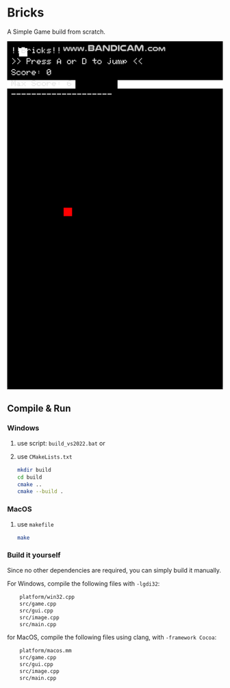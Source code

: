 # Bricks

A Simple Game build from scratch.

![](./images/demo.gif)

## Compile & Run

### Windows

1. use script: `build_vs2022.bat` or

2. use `CMakeLists.txt`

    ```sh
    mkdir build
    cd build
    cmake ..
    cmake --build .
    ```

### MacOS

1. use `makefile`

    ```sh
    make
    ```

### Build it yourself

Since no other dependencies are required, you can simply build it manually.

For Windows, compile the following files with `-lgdi32`:

```
    platform/win32.cpp
    src/game.cpp
    src/gui.cpp
    src/image.cpp
    src/main.cpp
```

for MacOS, compile the following files using clang, with `-framework Cocoa`:

```
    platform/macos.mm
    src/game.cpp
    src/gui.cpp
    src/image.cpp
    src/main.cpp
```